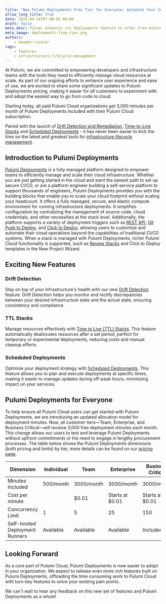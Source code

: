 ```yaml
---
title: "New Pulumi Deployments Free Tier for Everyone: Automate Your Infrastructure Workflows"
allow_long_title: True
date: 2024-04-24T07:00:01-08:00
draft: false
meta_desc: Pulumi enhances its Deployments feature to offer free minutes, making it easier for customers to test and adopt cloud infrastructure management solutions.
meta_image: deployments-free-tier.png
authors:
    - meagan-cojocar
tags:
    - features
    - infrastructure-lifecycle-management
---
```


At Pulumi, we are committed to empowering developers and infrastructure teams with the tools they need to efficiently manage cloud resources at scale. As part of our ongoing efforts to enhance user experience and ease of use, we are excited to share some significant updates to Pulumi Deployments pricing, making it easier for _all_ customers to experiment with and adopt the easiest way to go from code to cloud.

Starting today, all paid Pulumi Cloud organizations get 3,000 minutes per month of Pulumi Deployments included with their Pulumi Cloud subscription.

Paired with the launch of [Drift Detection and Remediation](/blog/drift-detection), [Time-to-Live Stacks](/blog/ttl) and [Scheduled Deployments](/blog/scheduled-deployments) - it has never been easier to kick the tires on the latest and greatest tools for [infrastructure lifecycle management](/blog/infrastructure-lifecycle-management).

## Introduction to Pulumi Deployments

[Pulumi Deployments](/docs/pulumi-cloud/deployments) is a fully managed platform designed to empower teams to efficiently manage and scale their cloud infrastructure. Whether you are just getting started in the cloud and want the easiest path to set up secure CI/CD, or are a platform engineer building a self-service platform to support thousands of engineers, Pulumi Deployments provides you with the building blocks that enable you to scale your cloud footprint without scaling your headcount. It offers a fully managed, secure, and elastic compute environment for running infrastructure deployments. It simplifies configuration by centralizing the management of source code, cloud credentials, and other necessities at the stack level. Additionally, the platform supports a variety of deployment triggers such as [REST API](/docs/pulumi-cloud/deployments/api), [Git Push to Deploy](/docs/pulumi-cloud/deployments/reference/#github-push-to-deploy), and [Click to Deploy](/docs/pulumi-cloud/deployments/reference/#click-to-deploy), allowing users to customize and automate their cloud operations beyond the capabilities of traditional CI/CD systems. When a stack is managed with Pulumi Deployments, richer Pulumi Cloud functionality is supported, such as [Review Stacks](/docs/pulumi-cloud/deployments/review-stacks) and Click to Deploy templates in the New Project Wizard.

## Exciting New Features

### Drift Detection

Stay on top of your infrastructure's health with our new [Drift Detection](/docs/pulumi-cloud/deployments/drift) feature. Drift Detection helps you monitor and rectify discrepancies between your desired infrastructure state and the actual state, ensuring consistency and compliance.

### TTL Stacks

Manage resources effectively with [Time to Live (TTL) Stacks](/docs/pulumi-cloud/deployments/ttl). This feature automatically deallocates resources after a set period, perfect for temporary or experimental deployments, reducing costs and manual cleanup efforts.

### Scheduled Deployments

Optimize your deployment strategy with [Scheduled Deployments](/docs/pulumi-cloud/deployments/schedules). This feature allows you to plan and execute deployments at specific times, making it easier to manage updates during off-peak hours, minimizing impact on your services.

## Pulumi Deployments for Everyone

To help ensure all Pulumi Cloud users can get started with Pulumi Deployments, we are introducing an updated allocation model for deployment minutes. Now, all customer tiers—Team, Enterprise, and Business Critical—will receive 3,000 free deployment minutes each month. This change allows our users to test and leverage Pulumi Deployments without upfront commitments or the need to engage in lengthy procurement processes. The table below shows the Pulumi Deployments dimensions (both pricing and limits) by tier, more details can be found on our [pricing page](/pricing).

| Dimension               | Individual | Team        | Enterprise  | Business Critical |
|-------------------------|------------|-------------|-------------|-------------------|
| Minutes Included        | 500/month  | 3000/month  | 3000/month  | 3000/month        |
| Cost per minute         |            | $0.01 | Starts at $0.01 | Starts at $0.01   |
| Concurrency Limit       | 1          | 5           | 25          | 150               |
| Self-hosted Deployment Runners | Available  | Available   | Available   | Included         |

## Looking Forward

As a core part of Pulumi Cloud, Pulumi Deployments is now easier to adopt in your organization. We expect to release even more rich features built on Pulumi Deployments, offloading the time consuming work to Pulumi Cloud with turn-key features to solve your existing pain points.

We can't wait to hear any feedback on this new set of features and Pulumi Deployments as a whole!
